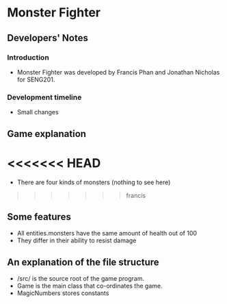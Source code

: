 # Monster Fighter

## Developers' Notes

### Introduction
* Monster Fighter was developed by Francis Phan and Jonathan Nicholas for SENG201.

### Development timeline

* Small changes

## Game explanation

<<<<<<< HEAD
=======
* There are four kinds of monsters (nothing to see here)
>>>>>>> francis

## Some features
* All entities.monsters have the same amount of health out of 100
* They differ in their ability to resist damage

## An explanation of the file structure
* /src/ is the source root of the game program.
* Game is the main class that co-ordinates the game.
* MagicNumbers stores constants 



